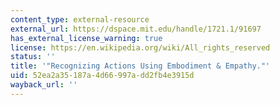 ```yaml
---
content_type: external-resource
external_url: https://dspace.mit.edu/handle/1721.1/91697
has_external_license_warning: true
license: https://en.wikipedia.org/wiki/All_rights_reserved
status: ''
title: '"Recognizing Actions Using Embodiment & Empathy."'
uid: 52ea2a35-187a-4d66-997a-dd2fb4e3915d
wayback_url: ''
---
```

